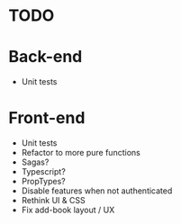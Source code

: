 # TODO

# Back-end
* Unit tests


# Front-end
* Unit tests
* Refactor to more pure functions
* Sagas?
* Typescript?
* PropTypes?
* Disable features when not authenticated
* Rethink UI & CSS
* Fix add-book layout / UX
